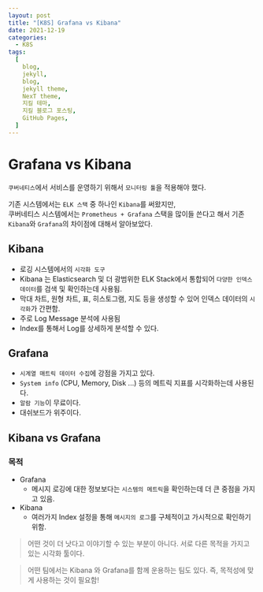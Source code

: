 ```yaml
---
layout: post
title: "[K8S] Grafana vs Kibana"
date: 2021-12-19
categories:
  - K8S
tags:
  [
    blog,
    jekyll,
    blog,
    jekyll theme,
    NexT theme,
    지킬 테마,
    지킬 블로그 포스팅,
    GitHub Pages,
  ]
---
```


# Grafana vs Kibana

`쿠버네티스`에서 서비스를 운영하기 위해서 `모니터링 툴`을 적용해야 했다.

기존 시스템에서는 `ELK 스택` 중 하나인 `Kibana`를 써왔지만, <br>
쿠버네티스 시스템에서는 `Prometheus + Grafana` 스택을 많이들 쓴다고 해서 기존 `Kibana`와 `Grafana`의 차이점에 대해서 알아보았다.

## Kibana

- 로깅 시스템에서의 `시각화 도구`
- Kibana 는 Elasticsearch 및 더 광범위한 ELK Stack에서 통합되어 `다양한 인덱스 데이터`를 검색 및 확인하는데 사용됨.
- 막대 차트, 원형 차트, 표, 히스토그램, 지도 등을 생성할 수 있어 인덱스 데이터의 `시각화`가 간편함.
- 주로 Log Message 분석에 사용됨
- Index를 통해서 Log를 상세하게 분석할 수 있다.

## Grafana

- `시계열 매트릭 데이터 수집`에 강점을 가지고 있다.
- `System info` (CPU, Memory, Disk ...) 등의 메트릭 지표를 시각화하는데 사용된다.
- `알람 기능`이 무료이다.
- 대쉬보드가 위주이다.

## Kibana vs Grafana

### 목적

- Grafana
  - 메시지 로깅에 대한 정보보다는 `시스템의 메트릭`을 확인하는데 더 큰 중점을 가지고 있음.
- Kibana
  - 여러가지 Index 설정을 통해 `메시지의 로그`를 구체적이고 가시적으로 확인하기 위함.

> 어떤 것이 더 낫다고 이야기할 수 있는 부분이 아니다. 서로 다른 목적을 가지고 있는 시각화 툴이다.

> 어떤 팀에서는 Kibana 와 Grafana를 함께 운용하는 팀도 있다. 즉, 목적성에 맞게 사용하는 것이 필요함!
